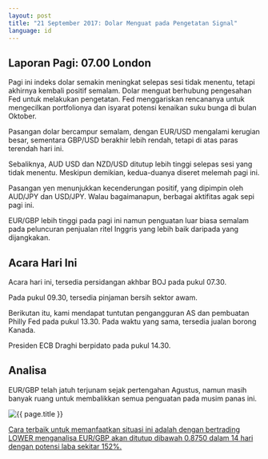 ```yaml
---
layout: post
title: "21 September 2017: Dolar Menguat pada Pengetatan Signal"
language: id
---
```

## Laporan Pagi: 07.00 London

Pagi ini indeks dolar semakin meningkat selepas sesi tidak menentu, tetapi akhirnya kembali positif semalam. Dolar menguat berhubung pengesahan Fed untuk melakukan pengetatan. Fed menggariskan rencananya untuk mengecilkan portfolionya dan isyarat potensi kenaikan suku bunga di bulan Oktober.

Pasangan dolar bercampur semalam, dengan EUR/USD mengalami kerugian besar, sementara GBP/USD berakhir lebih rendah, tetapi di atas paras terendah hari ini.

Sebaliknya, AUD USD dan NZD/USD ditutup lebih tinggi selepas sesi yang tidak menentu. Meskipun demikian, kedua-duanya diseret melemah pagi ini.

Pasangan yen menunjukkan kecenderungan positif, yang dipimpin oleh AUD/JPY dan USD/JPY. Walau bagaimanapun, berbagai aktifitas agak sepi pagi ini.

EUR/GBP lebih tinggi pada pagi ini namun penguatan luar biasa semalam pada peluncuran penjualan ritel Inggris yang lebih baik daripada yang dijangkakan.

## Acara Hari Ini

Acara hari ini, tersedia persidangan akhbar BOJ pada pukul 07.30.

Pada pukul 09.30, tersedia pinjaman bersih sektor awam.

Berikutan itu, kami mendapat tuntutan pengangguran AS dan pembuatan Philly Fed pada pukul 13.30. Pada waktu yang sama, tersedia jualan borong Kanada.

Presiden ECB Draghi berpidato pada pukul 14.30.

## Analisa

EUR/GBP telah jatuh terjunam sejak pertengahan Agustus, namun masih banyak ruang untuk membalikkan semua penguatan pada musim panas ini.

<img src="{{ site.url }}/images/sep-17/id-21-sep-17.png" alt="{{ page.title }}" title="{{ page.title }}">

<a href="%LINK%%?currency=USD& market=forex&underlying=frxEURGBP&formname=higherlower&duration_amount=14&duration_units=d&amount=10&amount_type=payout&expiry_type=duration&barrier=0.8750" target="_blank">Cara terbaik untuk memanfaatkan situasi ini adalah dengan bertrading LOWER menganalisa EUR/GBP akan ditutup dibawah 0.8750 dalam 14 hari dengan potensi laba sekitar 152%.</a>